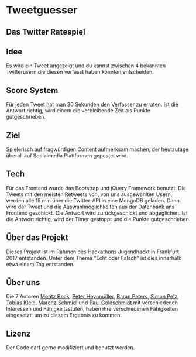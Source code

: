 # Tweetguesser

Das Twitter Ratespiel
------------------------------------------------------------------
## Idee
Es wird ein Tweet angezeigt und du kannst zwischen 4 bekannten Twitterusern die diesen verfasst haben könnten entscheiden.

## Score System
Für jeden Tweet hat man 30 Sekunden den Verfasser zu erraten. Ist die Antwort richtig, wird einem die verbleibende Zeit als Punkte gutgeschrieben.

## Ziel
Spielerisch auf fragwürdigen Content aufmerksam machen, der heutzutage überall auf Socialmedia Plattformen gepostet wird.

## Tech
Für das Frontend wurde das Bootstrap und jQuery Framework benutzt.
Die Tweets mit den meisten Retweets von, von uns ausgewählten Usern, werden alle 15 min über die Twitter-API in eine MongoDB geladen.
Dann wird der Tweet und die Auswahlmöglichkeiten aus der Datenbank ans Frontend geschickt. Die Antwort wird zurückgeschickt und abgeglichen.
Ist die Antwort richtig, wird der Timer gestoppt und die Punkte gutgeschrieben.

## Über das Projekt
Dieses Projekt ist im Rahmen des Hackathons Jugendhackt in Frankfurt 2017 entstanden.
Unter dem Thema "Echt oder Falsch" ist dies innerhalb etwa einem Tag entstanden.

## Über uns
Die 7 Autoren [Moritz Beck](https://github.com/blitze299), [Peter Heynmöller](https://github.com/PeterHeynmoeller), [Baran Peters](https://github.com/NightScap3), [Simon Pelz](https://github.com/SsimmmonN), [Tobias Klein](https://github.com/t0biium), [Marenz Schmidl](https://github.com/marenz2569) und [Paul Goldschmidt](https://github.com/PaulGoldschmidt) mit verschiedenen Interessen und Fähigkeitsstufen, haben ihre verschiedenen Fähigkeiten eingesetzt, um zu diesem Ergebnis zu kommen.

## Lizenz
Der Code darf gerne modifiziert und benutzt werden.
